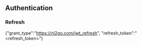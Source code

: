 ## Authentication


### Refresh
{"grant_type":"https://nl2go.com/jwt_refresh", "refresh_token":"<refresh_token>"}